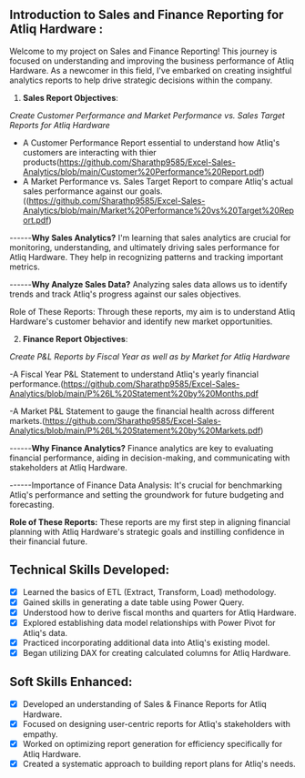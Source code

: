 ## Introduction to Sales and Finance Reporting for Atliq Hardware :


Welcome to my project on Sales and Finance Reporting! This journey is focused on understanding and improving the business performance of Atliq Hardware. As a newcomer in this field, I've embarked on creating insightful analytics reports to help drive strategic decisions within the company.

1) **Sales Report Objectives**:

*Create Customer Performance and Market Performance vs. Sales Target Reports for Atliq Hardware*

- A Customer Performance Report essential to understand how Atliq's customers are interacting with thier products(https://github.com/Sharathp9585/Excel-Sales-Analytics/blob/main/Customer%20Performance%20Report.pdf)
- A Market Performance vs. Sales Target Report to compare Atliq's actual sales performance against our goals.((https://github.com/Sharathp9585/Excel-Sales-Analytics/blob/main/Market%20Performance%20vs%20Target%20Report.pdf)

------**Why Sales Analytics?** I'm learning that sales analytics are crucial for monitoring, understanding, and ultimately driving sales performance for Atliq Hardware. 
They help in recognizing patterns and tracking important metrics.

------**Why Analyze Sales Data?** Analyzing sales data allows us to identify trends and track Atliq's progress against our sales objectives.

Role of These Reports: Through these reports, my aim is to understand Atliq Hardware's customer behavior and identify new market opportunities.

2) **Finance Report Objectives**:

*Create P&L Reports by Fiscal Year as well as by Market for Atliq Hardware*

-A Fiscal Year P&L Statement to understand Atliq's yearly financial performance.(https://github.com/Sharathp9585/Excel-Sales-Analytics/blob/main/P%26L%20Statement%20by%20Months.pdf

-A Market P&L Statement to gauge the financial health across different markets.(https://github.com/Sharathp9585/Excel-Sales-Analytics/blob/main/P%26L%20Statement%20by%20Markets.pdf)

------**Why Finance Analytics?** Finance analytics are key to evaluating financial performance, aiding in decision-making, and communicating with stakeholders at Atliq Hardware.

------Importance of Finance Data Analysis: It's crucial for benchmarking Atliq's performance and setting the groundwork for future budgeting and forecasting.

**Role of These Reports:** These reports are my first step in aligning financial planning with Atliq Hardware's strategic goals and instilling confidence in their financial future.

## Technical Skills Developed:
 - [x]	Learned the basics of ETL (Extract, Transform, Load) methodology.
 - [x]	Gained skills in generating a date table using Power Query.
 - [x]	Understood how to derive fiscal months and quarters for Atliq Hardware.
 - [x]	Explored establishing data model relationships with Power Pivot for Atliq's data.
 - [x]	Practiced incorporating additional data into Atliq's existing model.
 - [x]	Began utilizing DAX for creating calculated columns for Atliq Hardware.

## Soft Skills Enhanced:
 - [x]	Developed an understanding of Sales & Finance Reports for Atliq Hardware.
 - [x]	Focused on designing user-centric reports for Atliq's stakeholders with empathy.
 - [x]	Worked on optimizing report generation for efficiency specifically for Atliq Hardware.
 - [x]	Created a systematic approach to building report plans for Atliq's needs.
